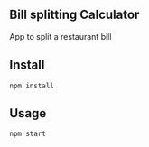 ## Bill splitting Calculator

App to split a restaurant bill

## Install

`npm install`

## Usage

`npm start`
